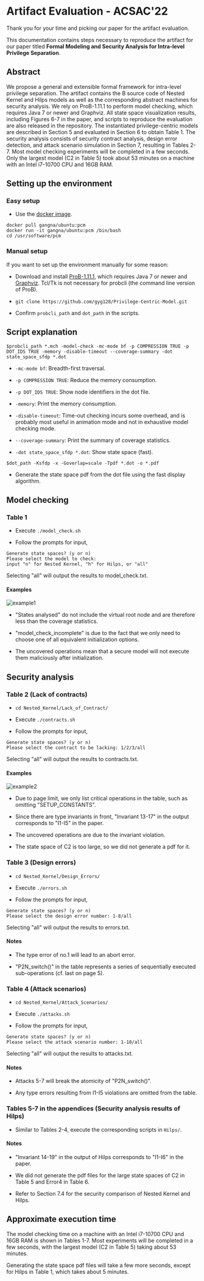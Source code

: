 # Artifact Evaluation - ACSAC'22

Thank you for your time and picking our paper for the artifact evaluation.

This documentation contains steps necessary to reproduce the artifact for our paper titled **Formal Modeling and Security Analysis for Intra-level Privilege Separation**.

## Abstract

We propose a general and extensible formal framework for intra-level privilege separation. The artifact contains the B source code of Nested Kernel and Hilps models as well as the corresponding abstract machines for security analysis. We rely on ProB-1.11.1 to perform model checking, which requires Java 7 or newer and Graphviz. All state space visualization results, including Figures 6-7 in the paper, and scripts to reproduce the evaluation are also released in the repository. The instantiated privilege-centric models are described in Section 5 and evaluated in Section 6 to obtain Table 1. The security analysis consists of security contract analysis, design error detection, and attack scenario simulation in Section 7, resulting in Tables 2-7. Most model checking experiments will be completed in a few seconds. Only the largest model (C2 in Table 5) took about 53 minutes on a machine with an Intel i7-10700 CPU and 16GB RAM.

## Setting up the environment

### Easy setup

* Use the [docker image](https://hub.docker.com/r/gangna/ubuntu/tags).

```
docker pull gangna/ubuntu:pcm
docker run -it gangna/ubuntu:pcm /bin/bash
cd /usr/software/pcm
```

### Manual setup

If you want to set up the environment manually for some reason:

* Download and install [ProB-1.11.1](https://prob.hhu.de/w/index.php?title=Download), which requires Java 7 or newer and [Graphviz](https://www.graphviz.org/download/). Tcl/Tk is not necessary for probcli (the command line version of ProB).

* `git clone https://github.com/gyg128/Privilege-Centric-Model.git`

* Confirm `probcli_path` and `dot_path` in the scripts.

## Script explanation

```
$probcli_path *.mch -model-check -mc-mode bf -p COMPRESSION TRUE -p DOT_IDS TRUE -memory -disable-timeout --coverage-summary -dot state_space_sfdp *.dot
```
* `-mc-mode bf`: Breadth-first traversal.

* `-p COMPRESSION TRUE`: Reduce the memory consumption.

* `-p DOT_IDS TRUE`: Show node identifiers in the dot file.

* `-memory`: Print the memory consumption.

* `-disable-timeout`: Time-out checking incurs some overhead, and is probably most useful in animation mode and not in exhaustive model checking mode.

* `--coverage-summary`: Print the summary of coverage statistics.

* `-dot state_space_sfdp *.dot`: Show state space (fast).

```
$dot_path -Ksfdp -x -Goverlap=scale -Tpdf *.dot -o *.pdf
```
* Generate the state space pdf from the dot file using the fast display algorithm.

## Model checking

### Table 1

* Execute `./model_check.sh`

* Follow the prompts for input,
```
Generate state spaces? (y or n)
Please select the model to check:
input "n" for Nested Kernel, "h" for Hilps, or "all"
```
Selecting "all" will output the results to model_check.txt.

#### Examples

![example1](https://github.com/gyg128/Privilege-Centric-Model/blob/main/Examples/example1.png)

* "States analysed" do not include the virtual root node and are therefore less than the coverage statistics.

* "model_check_incomplete" is due to the fact that we only need to choose one of all equivalent initialization options.

* The uncovered operations mean that a secure model will not execute them maliciously after initialization.

## Security analysis

### Table 2 (Lack of contracts)

* `cd Nested_Kernel/Lack_of_Contract/`

* Execute `./contracts.sh`

* Follow the prompts for input,
```
Generate state spaces? (y or n)
Please select the contract to be lacking: 1/2/3/all
```
Selecting "all" will output the results to contracts.txt.

#### Examples

![example2](https://github.com/gyg128/Privilege-Centric-Model/blob/main/Examples/example2.png)

* Due to page limit, we only list critical operations in the table, such as omitting "SETUP_CONSTANTS".

* Since there are type invariants in front, "Invariant 13-17" in the output corresponds to "I1-I5" in the paper.

* The uncovered operations are due to the invariant violation.

* The state space of C2 is too large, so we did not generate a pdf for it.

### Table 3 (Design errors)

* `cd Nested_Kernel/Design_Errors/`

* Execute `./errors.sh`

* Follow the prompts for input,
```
Generate state spaces? (y or n)
Please select the design error number: 1-8/all
```
Selecting "all" will output the results to errors.txt.

#### Notes

* The type error of no.1 will lead to an abort error.

* "P2N_switch()" in the table represents a series of sequentially executed sub-operations (cf. last on page 5).

### Table 4 (Attack scenarios)

* `cd Nested_Kernel/Attack_Scenarios/`

* Execute `./attacks.sh`

* Follow the prompts for input,
```
Generate state spaces? (y or n)
Please select the attack scenario number: 1-10/all
```
Selecting "all" will output the results to attacks.txt.

#### Notes

* Attacks 5-7 will break the atomicity of "P2N_switch()".

* Any type errors resulting from I1-I5 violations are omitted from the table.

### Tables 5-7 in the appendices (Security analysis results of Hilps)

* Similar to Tables 2-4, execute the corresponding scripts in `Hilps/`.

#### Notes

* "Invariant 14-19" in the output of Hilps corresponds to "I1-I6" in the paper.

* We did not generate the pdf files for the large state spaces of C2 in Table 5 and Error4 in Table 6.

* Refer to Section 7.4 for the security comparison of Nested Kernel and Hilps.

## Approximate execution time

The model checking time on a machine with an Intel i7-10700 CPU and 16GB RAM is shown in Tables 1-7. Most experiments will be completed in a few seconds, with the largest model (C2 in Table 5) taking about 53 minutes.

Generating the state space pdf files will take a few more seconds, except for Hilps in Table 1, which takes about 5 minutes.
